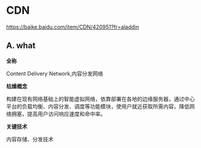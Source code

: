 # CDN

https://baike.baidu.com/item/CDN/420951?fr=aladdin

## A. what

**全称**

Content Delivery Network,内容分发网络

**枯燥概念**

构建在现有网络基础上的智能虚拟网络，依靠部署在各地的边缘服务器，通过中心平台的负载均衡、内容分发、调度等功能模块，使用户就近获取所需内容，降低网络拥塞，提高用户访问响应速度和命中率。

**关键技术**

内容存储、分发技术